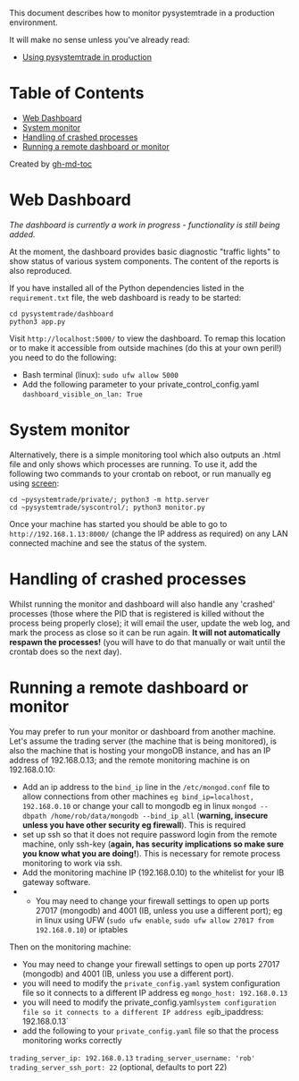 This document describes how to monitor pysystemtrade in a production environment.

It will make no sense unless you've already read:

- [Using pysystemtrade in production](./production.md)

Table of Contents
=================

* [Web Dashboard](#web-dashboard)
* [System monitor](#system-monitor)
* [Handling of crashed processes](#handling-of-crashed-processes)
* [Running a remote dashboard or monitor](#running-a-remote-dashboard-or-monitor)

Created by [gh-md-toc](https://github.com/ekalinin/github-markdown-toc)


# Web Dashboard

*The dashboard is currently a work in progress - functionality is still being added.*

At the moment, the dashboard provides basic diagnostic "traffic lights" to show status of various system components. The content of the reports is also reproduced.

If you have installed all of the Python dependencies listed in the `requirement.txt` file, the web dashboard is ready to be started:

```
cd pysystemtrade/dashboard
python3 app.py
```

Visit `http://localhost:5000/` to view the dashboard. To remap this location or to make it accessible from outside machines (do this at your own peril!) you need to do the following:

- Bash terminal (linux): `sudo ufw allow 5000`
- Add the following parameter to your private_control_config.yaml `dashboard_visible_on_lan: True`

# System monitor

Alternatively, there is a simple monitoring tool which also outputs an .html file and only shows which processes are running. To use it, add the following two commands to your crontab on reboot, or run manually eg using [screen](https://linuxize.com/post/how-to-use-linux-screen/):

```
cd ~pysystemtrade/private/; python3 -m http.server
cd ~pysystemtrade/syscontrol/; python3 monitor.py
```

Once your machine has started you should be able to go to `http://192.168.1.13:8000/` (change the IP address as required) on any LAN connected machine and see the status of the system.

# Handling of crashed processes

Whilst running the monitor and dashboard will also handle any 'crashed' processes (those where the PID that is registered is killed without the process being properly close); it will email the user, update the web log, and mark the process as close so it can be run again. **It will not automatically respawn the processes!** (you will have to do that manually or wait until the crontab does so the next day).

# Running a remote dashboard or monitor

You may prefer to run your monitor or dashboard from another machine. Let's assume the trading server (the machine that is being monitored), is also the machine that is hosting your mongoDB instance, and has an IP address of 192.168.0.13; and the remote monitoring machine is on 192.168.0.10:

- Add an ip address to the `bind_ip` line in the `/etc/mongod.conf` file to allow connections from other machines `eg bind_ip=localhost, 192.168.0.10` or change your call to mongodb eg in linux `mongod --dbpath /home/rob/data/mongodb --bind_ip_all` (**warning, insecure unless you have other security eg firewall**). This is required
- set up ssh so that it does not require password login from the remote machine, only ssh-key (**again, has security implications so make sure you know what you are doing!**). This is necessary for remote process monitoring to work via ssh.
- Add the monitoring machine IP (192.168.0.10) to the whitelist for your IB gateway software.
- - You may need to change your firewall settings to open up ports 27017 (mongodb) and 4001 (IB, unless you use a different port); eg in linux using UFW (`sudo ufw enable`, `sudo ufw allow 27017 from 192.168.0.10`) or iptables

Then on the monitoring machine:

- You may need to change your firewall settings to open up ports 27017 (mongodb) and 4001 (IB, unless you use a different port).
- you will need to modify the `private_config.yaml` system configuration file so it connects to a different IP address eg `mongo_host: 192.168.0.13`
- you will need to modify the private_config.yaml` system configuration file so it connects to a different IP address eg `ib_ipaddress: 192.168.0.13` 
- add the following to your `private_config.yaml` file so that the process monitoring works correctly

`trading_server_ip: 192.168.0.13`
`trading_server_username: 'rob'`
`trading_server_ssh_port: 22` (optional, defaults to port 22)

